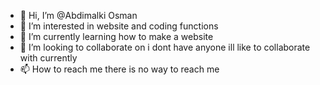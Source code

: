 - 👋 Hi, I’m @Abdimalki Osman
- 👀 I’m interested in website and coding functions
- 🌱 I’m currently learning how to make a website
- 💞️ I’m looking to collaborate on i dont have anyone ill like to collaborate with currently
- 📫 How to reach me there is no way to reach me
<!---
Hootsifer1/Hootsifer1 is a ✨ special ✨ repository because its `README.md` (this file) appears on your GitHub profile.
You can click the Preview link to take a look at your changes.
--->
